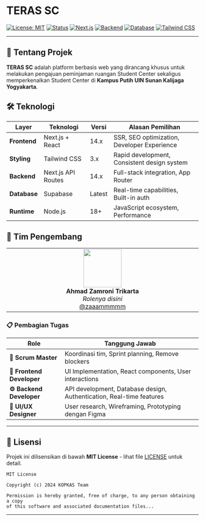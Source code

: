 # TERAS SC

<div>

[![License: MIT](https://img.shields.io/badge/License-MIT-green.svg)](https://opensource.org/licenses/MIT)
[![Status](https://img.shields.io/badge/status-In%20Development-orange)](https://github.com/Ariyalex/KOPKAS)
[![Next.js](https://img.shields.io/badge/Frontend-Next.js%2014-black?logo=next.js)](https://nextjs.org/)
[![Backend](https://img.shields.io/badge/Backend-Node.js-green?logo=node.js)](https://nodejs.org/)
[![Database](https://img.shields.io/badge/Database-Supabase-3ECF8E?logo=supabase)](https://supabase.com/)
[![Tailwind CSS](https://img.shields.io/badge/Styling-Tailwind%20CSS-38B2AC?logo=tailwind-css)](https://tailwindcss.com/)

</div>

---

## 🎯 Tentang Projek

**TERAS SC** adalah platform berbasis web yang dirancang khusus untuk melakukan pengajuan peminjaman ruangan Student Center sekaligus memperkenalkan Student Center di **Kampus Putih UIN Sunan Kalijaga Yogyakarta**. 

## 🛠️ Teknologi

<div>

| Layer | Teknologi | Versi | Alasan Pemilihan |
|-------|-----------|-------|------------------|
| **Frontend** | Next.js + React | 14.x | SSR, SEO optimization, Developer Experience |
| **Styling** | Tailwind CSS | 3.x | Rapid development, Consistent design system |
| **Backend** | Next.js API Routes | 14.x | Full-stack integration, App Router |
| **Database** | Supabase | Latest | Real-time capabilities, Built-in auth |
| **Runtime** | Node.js | 18+ | JavaScript ecosystem, Performance |

</div>

## 👥 Tim Pengembang

<table>
<tr>
<td align="center" width="20%">
<img src="https://github.com/zaaammmmm.png" width="100px"/><br>
<b>Ahmad Zamroni Trikarta</b><br>
<i>Rolenya disini</i><br>
<a href="https://github.com/zaaammmmm">@zaaammmmm</a>
</td>
</tr>
</table>

### 📋 Pembagian Tugas

| Role | Tanggung Jawab |
|------|----------------|
| **🎯 Scrum Master** | Koordinasi tim, Sprint planning, Remove blockers |
| **📱 Frontend Developer** | UI Implementation, React components, User interactions |
| **⚙️ Backend Developer** | API development, Database design, Authentication, Real-time features |
| **🎨 UI/UX Designer** | User research, Wireframing, Prototyping dengan Figma |

---

## 📄 Lisensi

Projek ini dilisensikan di bawah **MIT License** - lihat file [LICENSE](LICENSE) untuk detail.

```
MIT License

Copyright (c) 2024 KOPKAS Team

Permission is hereby granted, free of charge, to any person obtaining a copy
of this software and associated documentation files...
```

---

</div>
